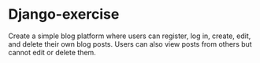# Django-exercise

Create a simple blog platform where users can register, log in, create, edit, and delete their own blog posts. Users can also view posts from others but cannot edit or delete them.
